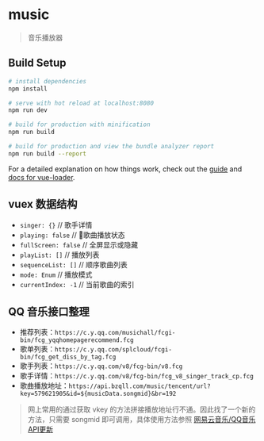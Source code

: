# music

> 音乐播放器

## Build Setup

``` bash
# install dependencies
npm install

# serve with hot reload at localhost:8080
npm run dev

# build for production with minification
npm run build

# build for production and view the bundle analyzer report
npm run build --report
```

For a detailed explanation on how things work, check out the [guide](http://vuejs-templates.github.io/webpack/) and [docs for vue-loader](http://vuejs.github.io/vue-loader).

## vuex 数据结构
- `singer: {}` // 歌手详情
- `playing: false` // 歌曲播放状态
- `fullScreen: false` // 全屏显示或隐藏
- `playList: []` // 播放列表
- `sequenceList: []` // 顺序歌曲列表
- `mode: Enum` // 播放模式
- `currentIndex: -1` // 当前歌曲的索引

## QQ 音乐接口整理
- 推荐列表：`https://c.y.qq.com/musichall/fcgi-bin/fcg_yqqhomepagerecommend.fcg`
- 歌单列表：`https://c.y.qq.com/splcloud/fcgi-bin/fcg_get_diss_by_tag.fcg`
- 歌手列表：`https://c.y.qq.com/v8/fcg-bin/v8.fcg`
- 歌手详情：`https://c.y.qq.com/v8/fcg-bin/fcg_v8_singer_track_cp.fcg`
- 歌曲播放地址：`https://api.bzqll.com/music/tencent/url?key=579621905&id=${musicData.songmid}&br=192`

> 网上常用的通过获取 vkey 的方法拼接播放地址行不通。因此找了一个新的方法，只需要 songmid 即可调用，具体使用方法参照 [网易云音乐/QQ音乐API更新](https://www.bzqll.com/2018/10/39.html)
